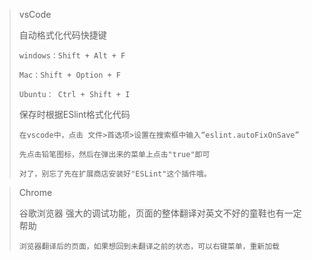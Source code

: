 > vsCode
>
> 自动格式化代码快捷键
>
> ```
> windows：Shift + Alt + F
>
> Mac：Shift + Option + F
>
> Ubuntu： Ctrl + Shift + I
> ```
>
> 保存时根据ESlint格式化代码
>
> ```
> 在vscode中，点击 文件>首选项>设置在搜索框中输入“eslint.autoFixOnSave”
>
> 先点击铅笔图标，然后在弹出来的菜单上点击"true"即可
>
> 对了，别忘了先在扩展商店安装好"ESLint"这个插件哦。
> ```

> Chrome
>
> 谷歌浏览器 强大的调试功能，页面的整体翻译对英文不好的童鞋也有一定帮助
>
> ```
> 浏览器翻译后的页面，如果想回到未翻译之前的状态，可以右键菜单，重新加载
> ```



